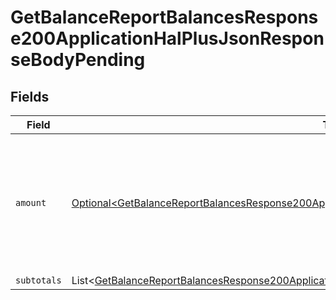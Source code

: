 # GetBalanceReportBalancesResponse200ApplicationHalPlusJsonResponseBodyPending


## Fields

| Field                                                                                                                                                                                                                        | Type                                                                                                                                                                                                                         | Required                                                                                                                                                                                                                     | Description                                                                                                                                                                                                                  |
| ---------------------------------------------------------------------------------------------------------------------------------------------------------------------------------------------------------------------------- | ---------------------------------------------------------------------------------------------------------------------------------------------------------------------------------------------------------------------------- | ---------------------------------------------------------------------------------------------------------------------------------------------------------------------------------------------------------------------------- | ---------------------------------------------------------------------------------------------------------------------------------------------------------------------------------------------------------------------------- |
| `amount`                                                                                                                                                                                                                     | [Optional\<GetBalanceReportBalancesResponse200ApplicationHalPlusJsonResponseBodyTotalsCapitalAmount>](../../models/operations/GetBalanceReportBalancesResponse200ApplicationHalPlusJsonResponseBodyTotalsCapitalAmount.md)   | :heavy_minus_sign:                                                                                                                                                                                                           | In v2 endpoints, monetary amounts are represented as objects with a `currency` and `value` field.                                                                                                                            |
| `subtotals`                                                                                                                                                                                                                  | List\<[GetBalanceReportBalancesResponse200ApplicationHalPlusJsonResponseBodyTotalsCapitalSubtotals](../../models/operations/GetBalanceReportBalancesResponse200ApplicationHalPlusJsonResponseBodyTotalsCapitalSubtotals.md)> | :heavy_minus_sign:                                                                                                                                                                                                           | N/A                                                                                                                                                                                                                          |